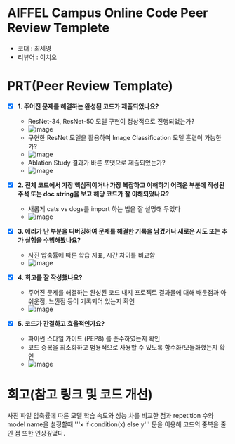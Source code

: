 # AIFFEL Campus Online Code Peer Review Templete
- 코더 : 최세영
- 리뷰어 : 이치오

# PRT(Peer Review Template)
- [x]  **1. 주어진 문제를 해결하는 완성된 코드가 제출되었나요?**
    - ResNet-34, ResNet-50 모델 구현이 정상적으로 진행되었는가?
    - ![image](https://github.com/user-attachments/assets/7f9d0bb0-c908-449a-abf5-a698a782fea7)
    - 구현한 ResNet 모델을 활용하여 Image Classification 모델 훈련이 가능한가?
    - ![image](https://github.com/user-attachments/assets/a834b737-510f-48a3-9794-cf0788a2e1ba)
    - Ablation Study 결과가 바른 포맷으로 제출되었는가?
    - ![image](https://github.com/user-attachments/assets/9870ef40-2b2e-4420-b052-b48ab3a98cca)
    
- [x]  **2. 전체 코드에서 가장 핵심적이거나 가장 복잡하고 이해하기 어려운 부분에 작성된 
주석 또는 doc string을 보고 해당 코드가 잘 이해되었나요?**
    - 새롭게 cats vs dogs를 import 하는 법을 잘 설명해 두었다
    - ![image](https://github.com/user-attachments/assets/32d9bc71-a31b-4920-bd78-9089e3a10e27)
        
- [x]  **3. 에러가 난 부분을 디버깅하여 문제를 해결한 기록을 남겼거나
새로운 시도 또는 추가 실험을 수행해봤나요?**
    - 사진 압축률에 따른 학습 지표, 시간 차이를 비교함
    - ![image](https://github.com/user-attachments/assets/acf5a5b0-a6c8-4253-a655-350f526a125f)
        
- [x]  **4. 회고를 잘 작성했나요?**
    - 주어진 문제를 해결하는 완성된 코드 내지 프로젝트 결과물에 대해 배운점과 아쉬운점, 느낀점 등이 기록되어 있는지 확인
    - ![image](https://github.com/user-attachments/assets/de73433e-3ee5-4e18-b99e-629a669a19e9)
        
- [x]  **5. 코드가 간결하고 효율적인가요?**
    - 파이썬 스타일 가이드 (PEP8) 를 준수하였는지 확인
    - 코드 중복을 최소화하고 범용적으로 사용할 수 있도록 함수화/모듈화했는지 확인
    - ![image](https://github.com/user-attachments/assets/249f69e3-8218-4192-a00b-eebc31d5133a)

# 회고(참고 링크 및 코드 개선)
사진 파일 압축률에 따른 모델 학습 속도와 성능 차를 비교한 점과 repetition 수와 model name을 설정할때 '''x if condition(x) else y''' 문을 이용해 코드의 중복을 줄인 점 또한 인상깊었다.
